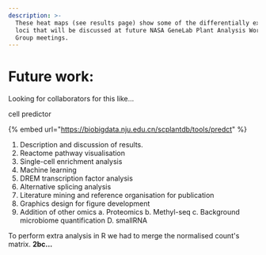 ```yaml
---
description: >-
  These heat maps (see results page) show some of the differentially expressed
  loci that will be discussed at future NASA GeneLab Plant Analysis Working
  Group meetings.
---
```


# Future work:

Looking for collaborators for this like...



cell predictor&#x20;

{% embed url="https://biobigdata.nju.edu.cn/scplantdb/tools/predct" %}

1. Description and discussion of results.
2. Reactome pathway visualisation
3. Single-cell enrichment analysis
4. Machine learning
5. DREM transcription factor analysis
6. Alternative splicing analysis
7. Literature mining and reference organisation for publication
8. Graphics design for figure development
9. Addition of other omics a. Proteomics b. Methyl-seq c. Background microbiome quantification D. smallRNA

To perform extra analysis in R we had to merge the normalised count's matrix. **2bc...**
